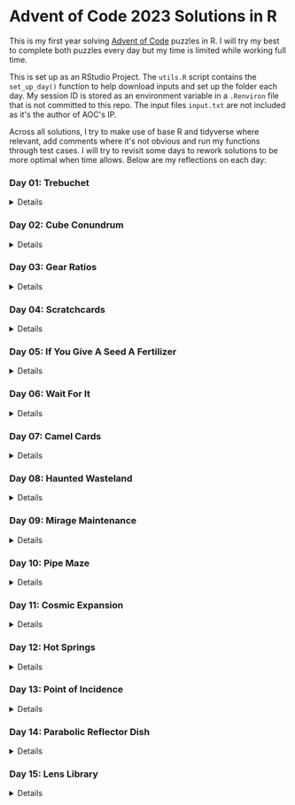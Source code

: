 # Advent of Code 2023 Solutions in R

This is my first year solving [Advent of Code](https://adventofcode.com/2023) puzzles in R. I will try my best to complete both puzzles every day but my time is limited while working full time.

This is set up as an RStudio Project. The `utils.R` script contains the `set_up_day()` function to help download inputs and set up the folder each day. My session ID is stored as an environment variable in a `.Renviron` file that is not committed to this repo. The input files `input.txt` are not included as it's the author of AOC's IP.

Across all solutions, I try to make use of base R and tidyverse where relevant, add comments where it's not obvious and run my functions through test cases. I will try to revisit some days to rework solutions to be more optimal when time allows. Below are my reflections on each day:

### **Day 01**: Trebuchet

<details>

<summary>Details</summary>

-   Part 1 was pretty straightforward so I tried to benchmark performance between base R and `stringi` solutions. Turns out `stringi` is just as fast as base R.

-   Part 2 was less obvious, I had to create an incidence matrix of where the numeric pattern was first found and last found. This is to circumvent cases where "sevenine" -\> 79

</details>

### **Day 02**: Cube Conundrum

<details>

<summary>Details</summary>

-   Part 1 was quite easy, I just make a function to count the number of cubes in each set and add them to a data frame. Then a function to take the maximum number of cubes seen in each colours across all sets. This is then used to compare against a criteria

-   Part 2 can reuse most of part 1, but instead of filtering we just take the maximum number of cubes seen as the minimum number needed to make the game possible.

</details>

### **Day 03**: Gear Ratios

<details>

<summary>Details</summary>

-   Part 1 was a bit of a struggle as I haven't had to do a 2D array traversing in my job. But I do have experience with regex. The core idea is to find a complete numbers (2-3 digits next to each other) and look around if it's surrounded by any special characters.

-   Part 2 was a bit of reverse of Part 1. We first find locations of the stars (`*`) and search around for 2 numbers. We can ignore stars that are only surrounded by 1 number. Because the area of search might not encompass the full numbers, we return the absolute position of those numbers. We then use `grep` to search for numbers in the 3 lines around our stars and find our complete numbers then.

</details>

### **Day 04**: Scratchcards

<details>

<summary>Details</summary>

-   Part 1 was quite easy, we just need to count how many match between the cards we have and the winning cards.

-   Part 2 I thought I had to write a recursive functions but turns out updating an array of card counts in a loop works just as well.

</details>

### **Day 05**: If You Give A Seed A Fertilizer

<details>

<summary>Details</summary>

-   Part 1 I fell for the trap of writing a mapping function for a single values but it still work. Also I probably spent too much time writing the parsing function to read the maps as data.frame.

-   Part 2 I haven't completed as it was a full day in the office + some travel, but I have the general idea that Part 1 is just a special case of Part 2, and we only need to map the end values instead of the entire range.

</details>

### **Day 06**: Wait For It

<details>

<summary>Details</summary>

-   Part 1 this was another easy day as we just need to count how many possible values are above the record. I implemented a brute force algorithm in part 1.

-   Part 2 I thought I had to change my code as it would've been more efficient to formulate as a quadratic equation problem where we solve for the load time. Turns out my brute force algorithm is quick enough to complete part 2 in \<2s so I'm not too bothered.

</details>

### **Day 07**: Camel Cards

<details>

<summary>Details</summary>

-   Part 1 was quite straightforward and I made use of `ordered factor` in R. We just need to assign each card a value 1-13 and string pad them so 2 -\> "02". Each hand of 5 cards is then concatenated so smaller cards will have smaller numbers. We then rank the hand based on the original card and this was just the case of assessing the top 2 values in a frequency tables.

-   Part 2 was a bit more tricky: first thing is to change the power level of J by moving it before 2 in the `ordered factor` . In the hand classification step, we need to account for the number of J, if we have any AND less than 5, J would become whatever the other most frequent card is.

</details>

### **Day 08**: Haunted Wasteland

<details>

<summary>Details</summary>

-   Part 1 I thought I finally have to use some graph theory but turns out traversing the network was just a case of accessing a named list.

-   Part 2 was a bit more tricky as I quickly find out there are roughly 20 billion steps I would need to traverse to calculate this brute force. However, after some tinkling, I figured it takes the same number of steps to find the first node ending with Z (`.*Z$`) as it takes to get from the last node to the first node. Which means our answer is the least common multiple (LCM) of the steps for all 6 ghosts. I used `pracma::Lcm` for this implementation.

</details>

### **Day 09**: Mirage Maintenance

<details>

<summary>Details</summary>

-   Part 1 This was a surprisingly easy day, part 1 was a `Reduce("+",...)` over the ending diff values

-   Part 2 was just reversed so I changed to `Reduce(\(x,y) y-x, ...)` over the starting diff values

</details>

### **Day 10**: Pipe Maze

<details>

<summary>Details</summary>

-   Part 1 After yesterday, this level of difficulty was expected. I spent some time implementing a graph using `igraph` in Part 1, worrying that Part 2 would use some fancy maths that would require graph computation. It's been a while since I last touched graph theory so it was quite fun.

-   Part 2 I haven't had the chance to complete as was stuck debugging why the [ray cast algorithm](https://en.wikipedia.org/wiki/Point_in_polygon) was not working. Probably because of some edge cases with the symbols I need to account for. But we're almost there.

</details>

### **Day 11**: Cosmic Expansion

<details>

<summary>Details</summary>

-   Part 1 We have another easy day and I have not fallen for the trap. I knew this expansion factor would be ridiculous in part 2 somehow so I made a function to keep track of the indices after expansion then extract all the galaxies' coordinates (`#`). After all the problem is just on a Cartesian plane of coordinates. Base R has a `dist` function that can calculate [Manhattan distance](https://en.wikipedia.org/wiki/Taxicab_geometry) matrix.

-   Part 2 It is so satisfying to just reuse everything in Part 1 and just change one number.

</details>

### **Day 12**: Hot Springs

<details>

<summary>Details</summary>

-   Part 1 I was stuck for a while as this problem was quite odd. But after stumbling on the base R function `rle` things become clear. I basically create all permutations of possible values ? could have taken and remove ones that don't satisfy the number of broken gears left. I knew I was walking into a trap but couldn't think of any better way of doing it then.

-   Part 2 Admittedly I had to take some hints on recursion and caching to get this part done. I was following hyper-neutrino [code](https://github.com/hyper-neutrino/advent-of-code/blob/main/2023/day12p2.py) but stuck on translating it to R due to different indices so I used Andrea Barghetti's [R version](https://github.com/AndreaBarghetti/AdventOfCode/blob/main/AoC2023/Day12/day12.R)

</details>

### **Day 13**: Point of Incidence

<details>

<summary>Details</summary>

-   Part 1: Today was another easy day as I parsed each grid as a matrix of characters. I then go through each line and split the matrix in 2 parts and flip the top parts. Either the top or bottom part has to be trimmed for comparison to check if we've found a mirror. This is done by taking the minimum of the number of rows of 2 parts. For columns we just have to transpose `t()` the matrix.

-   Part 2: Was relatively straightforward as I had to change the comparison condition to check if there is exactly one difference between the (trimmed) top and bottom part of the sliced matrix.

</details>

### **Day 14**: Parabolic Reflector Dish

<details>

<summary>Details</summary>

-   Part 1 Was relatively straightforward, I imagined the tilting operation would be for each column, treat it as a single string, split it by the `"#"` character, the reorder the individual smaller parts. Then to calculate the load on the north side, we search the row indices of all the `O` then reverse code it based on the number of rows; and add everything together.

-   Part 2 was a lot of work, but I'm relieved I can reuse most of part 1, I was worrying the space between rocks would expand like they did with the universe problem on day 11 and make part 1 obsolete. First we need a function the would perform a cycle: North \> West \> South \> East means we're in loop of counter clockwise. Because of the rocks, we have a sets of bigger cycles where we would run into the same states i.e. the mirrors would "settle" into some position. Therefore, it's a case of keep cycling and recording the unique states we've run into. I capture a state by concatenate the whole matrix into a single string and also record the index of when we run into them.

</details>

### **Day 15**: Lens Library

<details>

<summary>Details</summary>

-   Part 1 was surprisingly easy and probably the shortest part 1 so far. We just need to write a short custom hash function using Reduce.

-   Part 2 was basically an introduction to hash tables and I took this opportunity to test out R `utils::hashtab` although it's still in experimental stage. It seems quite straightforward to me but you could've done part 2 with just a common list or vector. I suppose it's more useful when frequent data access and checks are needed. Reading/Understanding the problem was harder than the solution itself. It will be hard from now on though.

</details>
